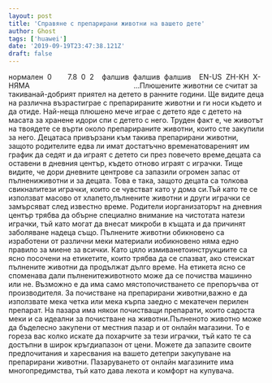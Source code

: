 ```yaml
---
layout: post
title: 'Справяне с препарирани животни на вашето дете'
author: Ghost
tags: ['huawei']
date: '2019-09-19T23:47:38.121Z'
draft: false
---
```


нормален  0        7.8  0  2    фалшив  фалшив  фалшив    EN-US  ZH-КН  X-НЯМА                                                    ...Плюшените животни се считат за такиванай-добрият приятел на детето в ранните години. Ще видите деца на различна възрастиграе с препарираните животни и ги носи където и да отиде. Най-неща плюшено мече играе с детето яде с детето на масата за хранене идори спи с детето с него. Труден факт е, че животът на твоядете се върти около препарираните животни, които сте закупили за него. Децатаса привързани към такива препарирани животни, защото родителите едва ли имат достатъчно временатовареният им график да седят и да играят с детето си през повечето време,децата са оставени в дневния център, където отново играят с играчки. Тище видите, че дори дневните центрове са запазили огромен запас от пълнениживотни и за децата. Това е така, защото децата са толкова свикналитези играчки, които се чувстват като у дома си.Тъй като те се използват масово от хлапето,пълнените животни и други играчки се замърсяват след известно време. Родители иорганизаторът на дневния център трябва да обърне специално внимание на чистотата натези играчки, тъй като могат да внесат микроби в къщата и да причинят заболяване надеца също. Пълнените животни обикновено са изработени от различни меки материали иобикновено няма едно правило за миене за всички. Като цяло измиванетоинструкциите са ясно посочени на етикетите, които трябва да се спазват, ако стеискат пълнените животни да продължат дълго време. На етикета ясно се споменава дали пълненитеживотното може да се почиства машинно или не. Възможно е да има само мястопочистването се препоръчва от производителя. За почистване на препарирани животни,важно е да използвате мека четка или мека кърпа заедно с мекатечен перилен препарат. На пазара има някои почистващи препарати, които садоста меки и са идеални за почистване на животни.Пълненото животно може да бъделесно закупени от местния пазар и от онлайн магазини. То е гореза вас колко искате да похарчите за тези играчки, тъй като те са достъпни в широк кръгдиапазон от цени. Можете да запазите своите предпочитания и харесвания на вашето детепри закупуване на препарирани животни. Пазаруването от онлайн магазините има многопредимства, тъй като дава лекота и комфорт на купувача. 
